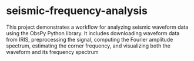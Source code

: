 # seismic-frequency-analysis
This project demonstrates a workflow for analyzing seismic waveform data using the ObsPy Python library. It includes downloading waveform data from IRIS, preprocessing the signal, computing the Fourier amplitude spectrum, estimating the corner frequency, and visualizing both the waveform and its frequency spectrum
